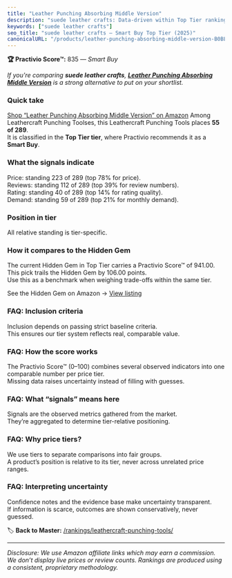 ```yaml
---
title: "Leather Punching Absorbing Middle Version"
description: "suede leather crafts: Data-driven within Top Tier ranking using the Practivio Score™. Positioned by quality, value, demand, findability, momentum."
keywords: ["suede leather crafts"]
seo_title: "suede leather crafts — Smart Buy Top Tier (2025)"
canonicalURL: "/products/leather-punching-absorbing-middle-version-B0BL2B1LVV/"
---
```


**🏆 Practivio Score™:** 835 — _Smart Buy_


*If you're comparing **suede leather crafts**, **[Leather Punching Absorbing Middle Version](https://www.amazon.com/dp/B0BL2B1LVV?tag=practivio-20)** is a strong alternative to put on your shortlist.*
### Quick take
[Shop “Leather Punching Absorbing Middle Version” on Amazon](https://www.amazon.com/dp/B0BL2B1LVV?tag=practivio-20)
Among Leathercraft Punching Toolses, this Leathercraft Punching Tools places **55 of 289**.  
It is classified in the **Top Tier tier**, where Practivio recommends it as a **Smart Buy**.

### What the signals indicate
Price: standing 223 of 289 (top 78% for price).  
Reviews: standing 112 of 289 (top 39% for review numbers).  
Rating: standing 40 of 289 (top 14% for rating quality).  
Demand: standing 59 of 289 (top 21% for monthly demand).

### Position in tier
All relative standing is tier-specific.

### How it compares to the Hidden Gem
The current Hidden Gem in Top Tier carries a Practivio Score™ of 941.00.  
This pick trails the Hidden Gem by 106.00 points.  
Use this as a benchmark when weighing trade-offs within the same tier.  

See the Hidden Gem on Amazon → [View listing](https://www.amazon.com/dp/B09VBWYHQY?tag=practivio-20)

### FAQ: Inclusion criteria
Inclusion depends on passing strict baseline criteria.  
This ensures our tier system reflects real, comparable value.

### FAQ: How the score works
The Practivio Score™ (0–100) combines several observed indicators into one comparable number per price tier.  
Missing data raises uncertainty instead of filling with guesses.

### FAQ: What “signals” means here
Signals are the observed metrics gathered from the market.  
They’re aggregated to determine tier-relative positioning.

### FAQ: Why price tiers?
We use tiers to separate comparisons into fair groups.  
A product’s position is relative to its tier, never across unrelated price ranges.

### FAQ: Interpreting uncertainty
Confidence notes and the evidence base make uncertainty transparent.  
If information is scarce, outcomes are shown conservatively, never guessed.


🏷️ **Back to Master:** [/rankings/leathercraft-punching-tools/](/rankings/leathercraft-punching-tools/)

---
_Disclosure: We use Amazon affiliate links which may earn a commission. We don’t display live prices or review counts. Rankings are produced using a consistent, proprietary methodology._
